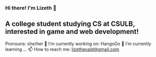 ### Hi there! I'm Lizeth 👋
## A college student studying CS at CSULB, interested in game and web development!
Pronouns: she/her
🔭 I’m currently working on: HangoGo 
🌱 I’m currently learning ...
📫 How to reach me: lizethevald@gmail.com
<!--
**Lizeth-V/Lizeth-V** is a ✨ _special_ ✨ repository because its `README.md` (this file) appears on your GitHub profile.

Here are some ideas to get you started:

- 🔭 I’m currently working on ...
- 🌱 I’m currently learning ...
- 👯 I’m looking to collaborate on ...
- 🤔 I’m looking for help with ...
- 💬 Ask me about ...
- 📫 How to reach me: ...
- 😄 Pronouns: she/her
- ⚡ Fun fact: ...
-->
